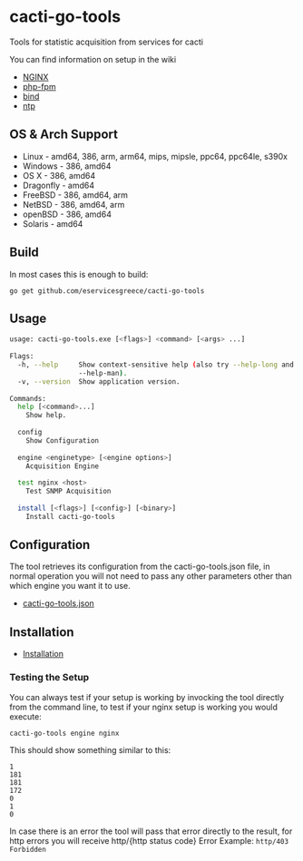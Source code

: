 cacti-go-tools
==============
Tools for statistic acquisition from services for cacti

You can find information on setup in the wiki
* [NGINX](https://github.com/eservicesgreece/cacti-go-tools/wiki/NGINX)
* [php-fpm](https://github.com/eservicesgreece/cacti-go-tools/wiki/php-fpm)
* [bind](https://github.com/eservicesgreece/cacti-go-tools/wiki/bind)
* [ntp](https://github.com/eservicesgreece/cacti-go-tools/wiki/ntp)

## OS & Arch Support
* Linux - amd64, 386, arm, arm64, mips, mipsle, ppc64, ppc64le, s390x
* Windows - 386, amd64
* OS X - 386, amd64
* Dragonfly - amd64
* FreeBSD - 386, amd64, arm
* NetBSD - 386, amd64, arm
* openBSD - 386, amd64
* Solaris - amd64

## Build
In most cases this is enough to build:
```
go get github.com/eservicesgreece/cacti-go-tools
```

## Usage
```bash
usage: cacti-go-tools.exe [<flags>] <command> [<args> ...]            
                                                                      
Flags:                                                                
  -h, --help     Show context-sensitive help (also try --help-long and
                 --help-man).                                         
  -v, --version  Show application version.                            
                                                                      
Commands:                                                             
  help [<command>...]                                                 
    Show help.                                                        
                                                                      
  config                                                              
    Show Configuration                                                
                                                                      
  engine <enginetype> [<engine options>]                              
    Acquisition Engine                                                
                                                                      
  test nginx <host>                                                   
    Test SNMP Acquisition                                             
                                                                      
  install [<flags>] [<config>] [<binary>]                             
    Install cacti-go-tools                                            
```

## Configuration
The tool retrieves its configuration from the cacti-go-tools.json file, in normal operation you will not need to pass any other parameters other than which engine you want it to use.
* [cacti-go-tools.json](https://github.com/eservicesgreece/cacti-go-tools/wiki/Configuration)

## Installation
* [Installation](https://github.com/eservicesgreece/cacti-go-tools/wiki/Installation)

### Testing the Setup
You can always test if your setup is working by invocking the tool directly from the command line, to test if your nginx setup is working you would execute:
```bash
cacti-go-tools engine nginx
```
This should show something similar to this:
```
1
181
181
172
0
1
0
```
In case there is an error the tool will pass that error directly to the result, for http errors you will receive http/{http status code}
Error Example:
`http/403 Forbidden`